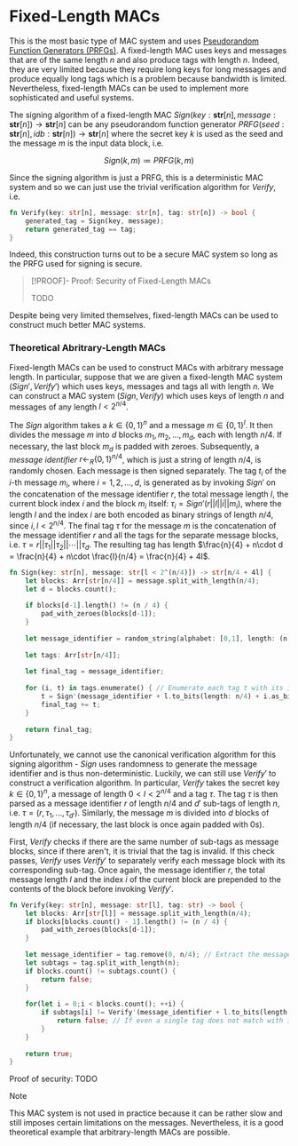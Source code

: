 # Fixed-Length MACs

This is the most basic type of MAC system and uses [Pseudorandom Function Generators (PRFGs)](../../Primitives/Pseudorandom%20Function%20Generators%20(PRFGs).md). A fixed-length MAC uses keys and messages that are of the same length $n$ and also produce tags with length $n$. Indeed, they are very limited because they require long keys for long messages and produce equally long tags which is a problem because bandwidth is limited. Nevertheless, fixed-length MACs can be used to implement more sophisticated and useful systems.

The signing algorithm of a fixed-length MAC $\textit{Sign}(\textit{key}: \textbf{str}[n], \textit{message}: \textbf{str}[n]) \to \textbf{str}[n]$ can be any pseudorandom function generator $\textit{PRFG}(\textit{seed}: \textbf{str}[n], \textit{idb}: \textbf{str}[n]) \to \textbf{str}[n]$ where the secret key $k$ is used as the seed and the message $m$ is the input data block, i.e.

$$
\textit{Sign}(k, m) \coloneqq \textit{PRFG}(k, m)
$$

Since the signing algorithm is just a PRFG, this is a deterministic MAC system and so we can just use the trivial verification algorithm for $\textit{Verify}$, i.e.

```rust
fn Verify(key: str[n], message: str[n], tag: str[n]) -> bool {
	generated_tag = Sign(key, message);
	return generated_tag == tag;
}
```

Indeed, this construction turns out to be a secure MAC system so long as the PRFG used for signing is secure.

>[!PROOF]- Proof: Security of Fixed-Length MACs
>
>TODO
>

Despite being very limited themselves, fixed-length MACs can be used to construct much better MAC systems.

### Theoretical Abritrary-Length MACs

Fixed-length MACs can be used to construct MACs with arbitrary message length. In particular, suppose that we are given a fixed-length MAC system $(\textit{Sign}',\textit{Verify}')$ which uses keys, messages and tags all with length $n$. We can construct a MAC system $(\textit{Sign},\textit{Verify})$ which uses keys of length $n$ and messages of any length $l \lt 2^{n/4}$.

The $\textit{Sign}$ algorithm takes a $k \in \{0,1\}^n$ and a message $m \in \{0,1\}^l$. It then divides the message $m$ into $d$ blocks $m_1, m_2, ..., m_d$, each with length $n/4$. If necessary, the last block $m_d$ is padded with zeroes. Subsequently, a *message identifier* $r\leftarrow_R \{0,1\}^{n/4}$, which is just a string of length $n/4$, is randomly chosen. Each message is then signed separately. The tag $t_i$ of the $i$-th message $m_i$, where $i = 1,2,...,d$, is generated as by invoking $\textit{Sign}'$ on the concatenation of the message identifier $r$, the total message length $l$, the current block index $i$ and the block $m_i$ itself: $\tau_i = \textit{Sign}'(r||l||i||m_i)$, where the length $l$ and the index $i$ are both encoded as binary strings of length $n/4$, since $i,l \lt 2^{n/4}$. The final tag $\tau$ for the message $m$ is the concatenation of the message identifier $r$ and all the tags for the separate message blocks, i.e. $\tau = r||\tau_1||\tau_2||\cdots||\tau_d$.  The resulting tag has length $\frac{n}{4} + n\cdot d = \frac{n}{4} + n\cdot \frac{l}{n/4} = \frac{n}{4} + 4l$.

```rust
fn Sign(key: str[n], message: str[l < 2^(n/4)]) -> str[n/4 + 4l] {
	let blocks: Arr[str[n/4]] = message.split_with_length(n/4);
	let d = blocks.count();
	
	if blocks[d-1].length() != (n / 4) {
		pad_with_zeroes(blocks[d-1]);
	}
	
	let message_identifier = random_string(alphabet: [0,1], length: (n / 4)); // Generate a random binary string with length n/4 for the message identifier r
	
	let tags: Arr[str[n/4]];
	
	let final_tag = message_identifier;
	
	for (i, t) in tags.enumerate() { // Enumerate each tag t with its index i
		t = Sign'(message_identifier + l.to_bits(length: n/4) + i.as_bits(length: n/4) + blocks[i]); // Parse l and i as binary strings of length n/4
		final_tag += t;
	}
	
	return final_tag;
}
```

Unfortunately, we cannot use the canonical verification algorithm for this signing algorithm - $\textit{Sign}$ uses randomness to generate the message identifier and is thus non-deterministic. Luckily, we can still use $\textit{Verify}'$ to construct a verification algorithm. In particular, $\textit{Verify}$ takes the secret key $k \in \{0,1\}^n$, a message of length $0 \lt l \lt 2^{n/4}$ and a tag $\tau$. The tag $\tau$ is then parsed as a message identifier $r$ of length $n/4$ and $d'$ sub-tags of length $n$, i.e. $\tau = (r, \tau_1, ..., \tau_{d'})$. Similarly, the message $m$ is divided into $d$ blocks of length $n/4$ (if necessary, the last block is once again padded with 0s).

First, $\textit{Verify}$ checks if there are the same number of sub-tags as message blocks, since if there aren't, it is trivial that the tag is invalid. If this check passes, $\textit{Verify}$ uses $\textit{Verify}'$ to separately verify each message block with its corresponding sub-tag. Once again, the message identifier $r$, the total message length $l$ and the index $i$ of the current block are prepended to the contents of the block before invoking $\textit{Verify}'$.

```rust
fn Verify(key: str[n], message: str[l], tag: str) -> bool {
	let blocks: Arr[str[l]] = message.split_with_length(n/4);
	if blocks[blocks.count() - 1].length() != (n / 4) {
		pad_with_zeroes(blocks[d-1]);
	}
	
	let message_identifier = tag.remove(0, n/4); // Extract the message identifier from the tag
	let subtags = tag.split_with_length(n);
	if blocks.count() != subtags.count() {
		return false;
	}
	
	for(let i = 0;i < blocks.count(); ++i) {
		if subtags[i] != Verify'(message_identifier + l.to_bits(length: n/4) + i.as_bits(length: n/4) + blocks[i]) {
			return false; // If even a single tag does not match with its message block, the verification fails
		}
	}
	
	return true;
}
```

Proof of security: TODO

>[!NOTE]
>
>This MAC system is not used in practice because it can be rather slow and still imposes certain limitations on the messages. Nevertheless, it is a good theoretical example that arbitrary-length MACs are possible.
>
